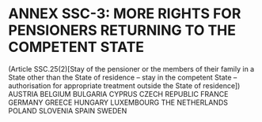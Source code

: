 # ANNEX SSC-3: MORE RIGHTS FOR PENSIONERS RETURNING TO THE COMPETENT STATE
(Article SSC.25(2)[Stay of the pensioner or the members of their family in a State other than the State of residence – stay in the competent State – authorisation for appropriate treatment outside the State of residence])
AUSTRIA
BELGIUM
BULGARIA
CYPRUS
CZECH REPUBLIC
FRANCE
GERMANY
GREECE
HUNGARY
LUXEMBOURG
THE NETHERLANDS
POLAND
SLOVENIA
SPAIN
SWEDEN
